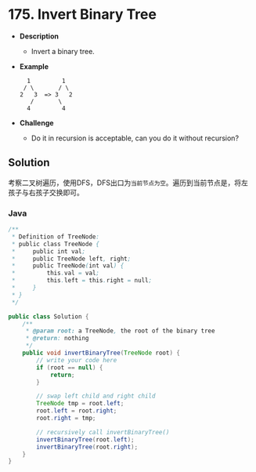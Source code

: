 # 175. Invert Binary Tree

- **Description**
    - Invert a binary tree.

- **Example**

    ```
      1         1
     / \       / \
    2   3  => 3   2
       /       \
      4         4
    ```

- **Challenge**
    - Do it in recursion is acceptable, can you do it without recursion?


## Solution

考察二叉树遍历，使用DFS，DFS出口为`当前节点为空`。遍历到当前节点是，将左孩子与右孩子交换即可。

### Java

```java
/**
 * Definition of TreeNode:
 * public class TreeNode {
 *     public int val;
 *     public TreeNode left, right;
 *     public TreeNode(int val) {
 *         this.val = val;
 *         this.left = this.right = null;
 *     }
 * }
 */

public class Solution {
    /**
     * @param root: a TreeNode, the root of the binary tree
     * @return: nothing
     */
    public void invertBinaryTree(TreeNode root) {
        // write your code here
        if (root == null) {
            return;
        }

        // swap left child and right child
        TreeNode tmp = root.left;
        root.left = root.right;
        root.right = tmp;

        // recursively call invertBinaryTree()
        invertBinaryTree(root.left);
        invertBinaryTree(root.right);
    }
}
```